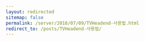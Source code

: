 ```yaml
---
layout: redirected
sitemap: false
permalink: /server/2018/07/09/TVHeadend-사용법.html
redirect_to: /posts/TVHeadend-사용법/
---
```

